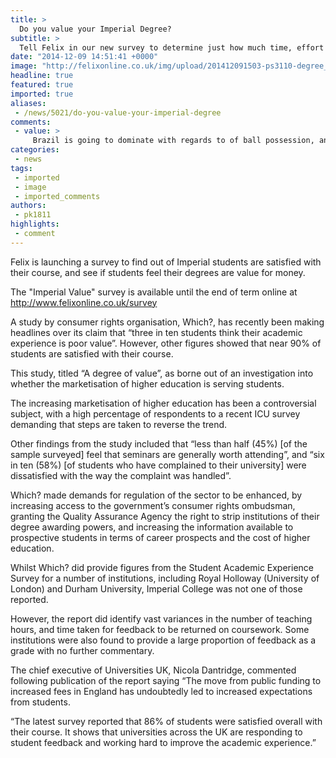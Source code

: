 ```yaml
---
title: >
  Do you value your Imperial Degree?
subtitle: >
  Tell Felix in our new survey to determine just how much time, effort and money you think your degree is worth
date: "2014-12-09 14:51:41 +0000"
image: "http://felixonline.co.uk/img/upload/201412091503-ps3110-degree_scroll_and_morter_4.jpg"
headline: true
featured: true
imported: true
aliases:
 - /news/5021/do-you-value-your-imperial-degree
comments:
 - value: >
     Brazil is going to dominate with regards to of ball possession, and create the most opportunities. Throw within the next two best point guards - Eva longoria and Chauncey Billups. <br>crÃ©dits fifa gratuit http://creditsfut.com/
categories:
 - news
tags:
 - imported
 - image
 - imported_comments
authors:
 - pk1811
highlights:
 - comment
---
```


Felix is launching a survey to find out of Imperial students are satisfied with their course, and see if students feel their degrees are value for money.

The "Imperial Value" survey is available until the end of term online at <http://www.felixonline.co.uk/survey>

A study by consumer rights organisation, Which?, has recently been making headlines over its claim that “three in ten students think their academic experience is poor value”. However, other figures showed that near 90% of students are satisfied with their course.

This study, titled “A degree of value”, as borne out of an investigation into whether the marketisation of higher education is serving students.

The increasing marketisation of higher education has been a controversial subject, with a high percentage of respondents to a recent ICU survey demanding that steps are taken to reverse the trend.

Other findings from the study included that “less than half (45%) [of the sample surveyed] feel that seminars are generally worth attending”, and “six in ten (58%) [of students who have complained to their university] were dissatisfied with the way the complaint was handled”.

Which? made demands for regulation of the sector to be enhanced, by increasing access to the government’s consumer rights ombudsman, granting the Quality Assurance Agency the right to strip institutions of their degree awarding powers, and increasing the information available to prospective students in terms of career prospects and the cost of higher education.

Whilst Which? did provide figures from the Student Academic Experience Survey for a number of institutions, including Royal Holloway (University of London) and Durham University, Imperial College was not one of those reported.

However, the report did identify vast variances in the number of teaching hours, and time taken for feedback to be returned on coursework. Some institutions were also found to provide a large proportion of feedback as a grade with no further commentary.

The chief executive of Universities UK, Nicola Dantridge, commented following publication of the report saying “The move from public funding to increased fees in England has undoubtedly led to increased expectations from students.

“The latest survey reported that 86% of students were satisfied overall with their course. It shows that universities across the UK are responding to student feedback and working hard to improve the academic experience.”
